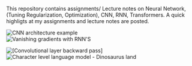 This repository contains assignments/ Lecture notes on Neural Network, (Tuning Regularization, Optimization), CNN, RNN, Transformers.
A quick highligts at my assignments and lecture notes are posted.

![CNN architecture example](https://user-images.githubusercontent.com/107101940/185766740-e00f7e48-48b2-4737-940e-99ac18f54494.png)<br>
![Vanishing gradients with RNN'S](https://user-images.githubusercontent.com/107101940/185766501-b4a312a9-7441-4c5d-97ed-59969e6ef58c.png)

 ![[Convolutional layer backward pass]](https://user-images.githubusercontent.com/107101940/185766637-06cf360b-e781-4a52-aed3-8f0bb11884b1.PNG)
![Character level language model - Dinosaurus land](https://user-images.githubusercontent.com/107101940/185766675-bf833b41-fbc2-41a4-8a5d-6eed77045078.png)
